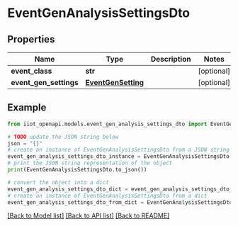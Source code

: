 # EventGenAnalysisSettingsDto


## Properties

Name | Type | Description | Notes
------------ | ------------- | ------------- | -------------
**event_class** | **str** |  | [optional] 
**event_gen_settings** | [**EventGenSetting**](EventGenSetting.md) |  | [optional] 

## Example

```python
from iiot_openapi.models.event_gen_analysis_settings_dto import EventGenAnalysisSettingsDto

# TODO update the JSON string below
json = "{}"
# create an instance of EventGenAnalysisSettingsDto from a JSON string
event_gen_analysis_settings_dto_instance = EventGenAnalysisSettingsDto.from_json(json)
# print the JSON string representation of the object
print(EventGenAnalysisSettingsDto.to_json())

# convert the object into a dict
event_gen_analysis_settings_dto_dict = event_gen_analysis_settings_dto_instance.to_dict()
# create an instance of EventGenAnalysisSettingsDto from a dict
event_gen_analysis_settings_dto_from_dict = EventGenAnalysisSettingsDto.from_dict(event_gen_analysis_settings_dto_dict)
```
[[Back to Model list]](../README.md#documentation-for-models) [[Back to API list]](../README.md#documentation-for-api-endpoints) [[Back to README]](../README.md)


